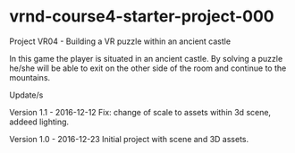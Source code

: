 # vrnd-course4-starter-project-000

Project VR04 - Building a VR puzzle within an ancient castle

In this game the player is situated in an ancient castle. By solving a puzzle he/she will be able to exit on the other side of the room and continue to the mountains.

Update/s

Version 1.1 - 2016-12-12 Fix: change of scale to assets within 3d scene, addeed lighting.

Version 1.0 - 2016-12-23 Initial project with scene and 3D assets.
